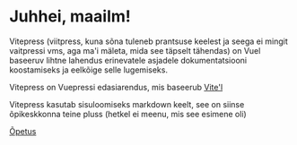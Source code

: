 # Juhhei, maailm!

Vitepress (viitpress, kuna sõna tuleneb prantsuse keelest ja seega ei mingit vaitpressi vms, aga ma'i mäleta, mida see täpselt tähendas) on Vuel baseeruv lihtne lahendus erinevatele asjadele dokumentatsiooni koostamiseks ja eelkõige selle lugemiseks.

Vitepress on Vuepressi edasiarendus, mis baseerub [Vite'l](https://www.vuemastery.com/courses/lightning-fast-builds-with-vite/intro-to-vite/)

Vitepress kasutab sisuloomiseks markdown keelt, see on siinse õpikeskkonna teine pluss (hetkel ei meenu, mis see esimene oli)

[Õpetus](./kuis/)
